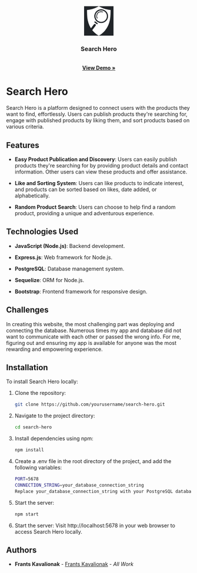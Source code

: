 <br/>
<p align="center">
  <a href="https://search-hero.onrender.com/">
    <img src="/public/assets/product_finder.png" alt="Logo" width="80" height="80">
  </a>

  <h3 align="center">Search Hero</h3>

  <p align="center">
    <br/>
    <a href="https://search-hero.onrender.com/"><strong>View Demo »</strong></a>
    <br/>
   
  </p>
</p>

# Search Hero

Search Hero is a platform designed to connect users with the products they want to find, effortlessly. Users can publish products they're searching for, engage with published products by liking them, and sort products based on various criteria.

## Features

- **Easy Product Publication and Discovery**: Users can easily publish products they're searching for by providing product details and contact information. Other users can view these products and offer assistance.
  
- **Like and Sorting System**: Users can like products to indicate interest, and products can be sorted based on likes, date added, or alphabetically.

- **Random Product Search**: Users can choose to help find a random product, providing a unique and adventurous experience.

## Technologies Used

- **JavaScript (Node.js)**: Backend development.
  
- **Express.js**: Web framework for Node.js.
  
- **PostgreSQL**: Database management system.
  
- **Sequelize**: ORM for Node.js.
  
- **Bootstrap**: Frontend framework for responsive design.

## Challenges

In creating this website, the most challenging part was deploying and connecting the database. Numerous times my app and database did not want to communicate with each other or passed the wrong info. For me, figuring out and ensuring my app is available for anyone was the most rewarding and empowering experience.

## Installation

To install Search Hero locally:

1. Clone the repository:
   ```bash
   git clone https://github.com/yourusername/search-hero.git

2. Navigate to the project directory:
    ```bash
    cd search-hero

3. Install dependencies using npm:
    ```bash
    npm install
    
4. Create a .env file in the root directory of the project, and add the following variables:
    ```bash
    PORT=5678
    CONNECTION_STRING=your_database_connection_string
    Replace your_database_connection_string with your PostgreSQL database connection string.

5. Start the server:
    ```bash
    npm start

6. Start the server:
    Visit http://localhost:5678 in your web browser to access Search Hero locally.
    
## Authors

- **Frants Kavalionak** - [Frants Kavalionak](https://github.com/franik7/) - _All Work_


